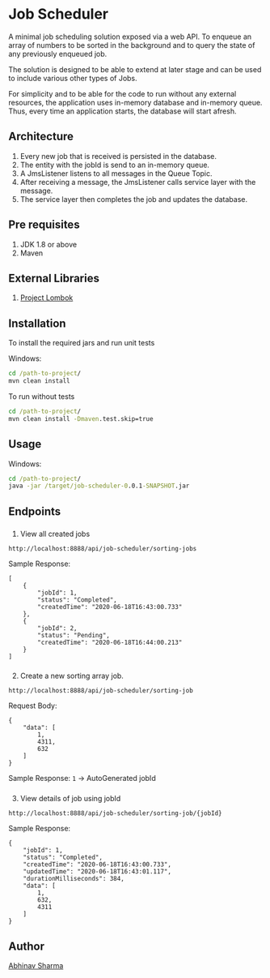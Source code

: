 # Job Scheduler

A minimal job scheduling solution exposed via a web API.
To enqueue an array of numbers to be sorted in the background
and to query the state of any previously enqueued job.

The solution is designed to be able to extend at later stage and 
can be used to include various other types of Jobs.

For simplicity and to be able for the code to run without any external 
resources, the application uses in-memory database and in-memory queue.
Thus, every time an application starts, the database will start afresh.

## Architecture

1. Every new job that is received is persisted in the database.
2. The entity with the jobId is send to an in-memory queue.
3. A JmsListener listens to all messages in the Queue Topic.
4. After receiving a message, the JmsListener calls service layer with the message.
5. The service layer then completes the job and updates the database.

## Pre requisites

1. JDK 1.8 or above
2. Maven

## External Libraries

1. [Project Lombok](https://projectlombok.org/)

## Installation

To install the required jars and run unit tests

Windows:

```cmd
cd /path-to-project/
mvn clean install
```

To run without tests

```cmd
cd /path-to-project/
mvn clean install -Dmaven.test.skip=true
```

## Usage

Windows:

```cmd
cd /path-to-project/
java -jar /target/job-scheduler-0.0.1-SNAPSHOT.jar
```

## Endpoints

###
1. View all created jobs
```
http://localhost:8888/api/job-scheduler/sorting-jobs
```
Sample Response: 
```
[
    {
        "jobId": 1,
        "status": "Completed",
        "createdTime": "2020-06-18T16:43:00.733"
    },
    {
        "jobId": 2,
        "status": "Pending",
        "createdTime": "2020-06-18T16:44:00.213"
    }
]
```

###
2. Create a new sorting array job.
```
http://localhost:8888/api/job-scheduler/sorting-job
```
Request Body:
```
{
    "data": [
        1,
        4311,
        632
    ]
}
```
Sample Response: ```1``` -> AutoGenerated jobId

###
3. View details of job using jobId
```
http://localhost:8888/api/job-scheduler/sorting-job/{jobId}
```
Sample Response:
```
{
    "jobId": 1,
    "status": "Completed",
    "createdTime": "2020-06-18T16:43:00.733",
    "updatedTime": "2020-06-18T16:43:01.117",
    "durationMilliseconds": 384,
    "data": [
        1,
        632,
        4311
    ]
}
```

## Author
[Abhinav Sharma](https://github.com/abhinav82ify)
